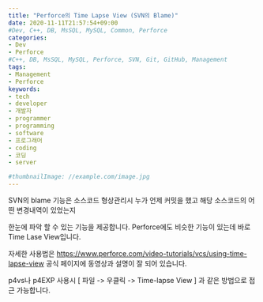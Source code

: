 ```yaml
---
title: "Perforce의 Time Lapse View (SVN의 Blame)"
date: 2020-11-11T21:57:54+09:00
#Dev, C++, DB, MsSQL, MySQL, Common, Perforce
categories:
- Dev
- Perforce
#C++, DB, MsSQL, MySQL, Perforce, SVN, Git, GitHub, Management
tags:
- Management
- Perforce
keywords:
- tech
- developer
- 개발자
- programmer
- programming
- software
- 프로그래머
- coding
- 코딩
- server

#thumbnailImage: //example.com/image.jpg
---
```


SVN의 blame 기능은 소스코드 형상관리시 누가 언제 커밋을 했고 해당 소스코드의 어떤 변경내역이 있었는지

한눈에 파악 할 수 있는 기능을 제공합니다.
Perforce에도 비슷한 기능이 있는데 바로 Time Lase View입니다.

<!--more-->

자세한 사용법은 https://www.perforce.com/video-tutorials/vcs/using-time-lapse-view 공식 페이지에 동영상과 설명이 잘 되어 있습니다.

p4vs나 p4EXP 사용시 [ 파일 -> 우클릭 -> Time-lapse View ] 과 같은 방법으로 접근 가능합니다.